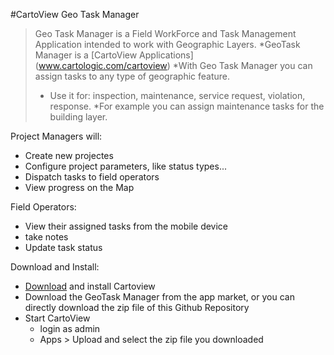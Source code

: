 #CartoView Geo Task Manager 

>Geo Task Manager is a Field WorkForce and Task Management Application intended to work with Geographic Layers.
>*GeoTask Manager is a [CartoView Applications] (www.cartologic.com/cartoview)
>*With Geo Task Manager you can assign tasks to any type of geographic feature.
>* Use it for: inspection, maintenance, service request, violation, response.
  >*For example you can assign maintenance tasks for the building layer.

Project Managers will:
- Create new projectes
- Configure project parameters, like status types...
- Dispatch tasks to field operators
- View progress on the Map

Field Operators:
- View their assigned tasks from the mobile device
- take notes
- Update task status

Download and Install:
- [Download](http://cartologic.com/cartoview/download/) and install Cartoview 
-  Download the GeoTask Manager from the app market, or you can directly download the zip file of this Github Repository
- Start CartoView
    * login as admin
    * Apps > Upload and select the zip file you downloaded
